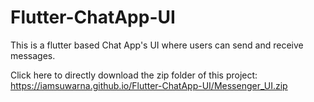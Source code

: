 # Flutter-ChatApp-UI
This is a flutter based Chat App's UI where users can send and receive messages.

Click here to directly download the zip folder of this project: https://iamsuwarna.github.io/Flutter-ChatApp-UI/Messenger_UI.zip
